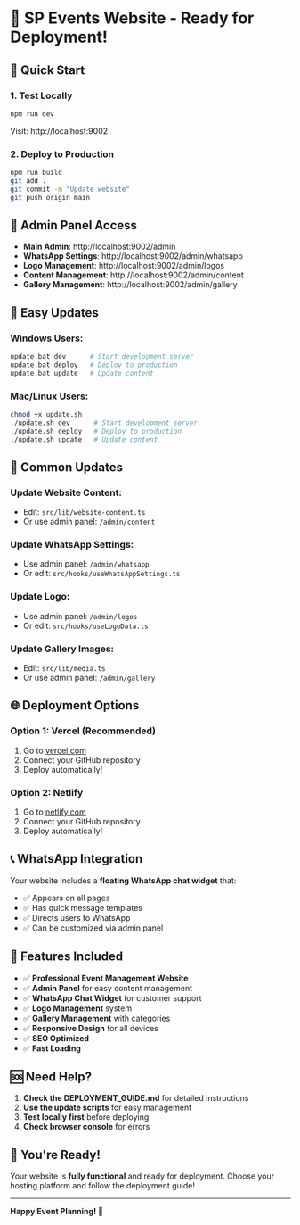 # 🎉 SP Events Website - Ready for Deployment!

## 🚀 Quick Start

### 1. Test Locally
```bash
npm run dev
```
Visit: http://localhost:9002

### 2. Deploy to Production
```bash
npm run build
git add .
git commit -m "Update website"
git push origin main
```

## 📱 Admin Panel Access

- **Main Admin**: http://localhost:9002/admin
- **WhatsApp Settings**: http://localhost:9002/admin/whatsapp
- **Logo Management**: http://localhost:9002/admin/logos
- **Content Management**: http://localhost:9002/admin/content
- **Gallery Management**: http://localhost:9002/admin/gallery

## 🔧 Easy Updates

### Windows Users:
```bash
update.bat dev      # Start development server
update.bat deploy   # Deploy to production
update.bat update   # Update content
```

### Mac/Linux Users:
```bash
chmod +x update.sh
./update.sh dev      # Start development server
./update.sh deploy   # Deploy to production
./update.sh update   # Update content
```

## 📝 Common Updates

### Update Website Content:
- Edit: `src/lib/website-content.ts`
- Or use admin panel: `/admin/content`

### Update WhatsApp Settings:
- Use admin panel: `/admin/whatsapp`
- Or edit: `src/hooks/useWhatsAppSettings.ts`

### Update Logo:
- Use admin panel: `/admin/logos`
- Or edit: `src/hooks/useLogoData.ts`

### Update Gallery Images:
- Edit: `src/lib/media.ts`
- Or use admin panel: `/admin/gallery`

## 🌐 Deployment Options

### Option 1: Vercel (Recommended)
1. Go to [vercel.com](https://vercel.com)
2. Connect your GitHub repository
3. Deploy automatically!

### Option 2: Netlify
1. Go to [netlify.com](https://netlify.com)
2. Connect your GitHub repository
3. Deploy automatically!

## 📞 WhatsApp Integration

Your website includes a **floating WhatsApp chat widget** that:
- ✅ Appears on all pages
- ✅ Has quick message templates
- ✅ Directs users to WhatsApp
- ✅ Can be customized via admin panel

## 🎯 Features Included

- ✅ **Professional Event Management Website**
- ✅ **Admin Panel** for easy content management
- ✅ **WhatsApp Chat Widget** for customer support
- ✅ **Logo Management** system
- ✅ **Gallery Management** with categories
- ✅ **Responsive Design** for all devices
- ✅ **SEO Optimized**
- ✅ **Fast Loading**

## 🆘 Need Help?

1. **Check the DEPLOYMENT_GUIDE.md** for detailed instructions
2. **Use the update scripts** for easy management
3. **Test locally first** before deploying
4. **Check browser console** for errors

## 🎉 You're Ready!

Your website is **fully functional** and ready for deployment. Choose your hosting platform and follow the deployment guide!

---

**Happy Event Planning! 🎊**
